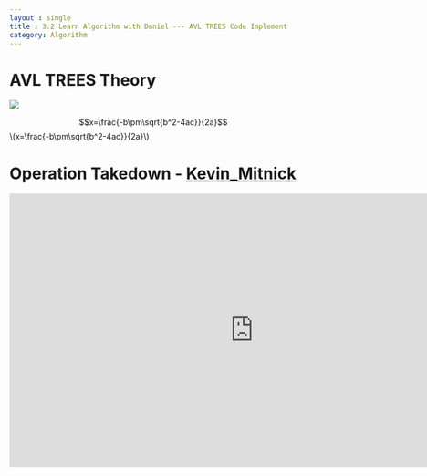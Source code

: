 ```yaml
---
layout : single
title : 3.2 Learn Algorithm with Daniel --- AVL TREES Code Implement
category: Algorithm
---
```

<script type="text/javascript" src="http://cdn.mathjax.org/mathjax/latest/MathJax.js?config=default"></script>

# AVL TREES Theory

<img src="http://www.forkosh.com/mathtex.cgi? \Large x=\frac{-b\pm\sqrt{b^2-4ac}}{2a} ">

$$x=\frac{-b\pm\sqrt{b^2-4ac}}{2a}$$
\\(x=\frac{-b\pm\sqrt{b^2-4ac}}{2a}\\)


# Operation Takedown - [Kevin_Mitnick](https://en.wikipedia.org/wiki/Kevin_Mitnick)

<div style="max-width:640px; margin:0 auto 10px;" >
<div
style="position: relative;
width:100%;
padding-bottom:56.25%;
height:0;">

<iframe width="854" height="480" src="https://www.youtube.com/embed/_KP636WuraE" frameborder="0" allowfullscreen></iframe>

</div>
</div>
